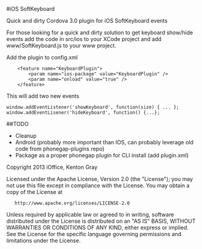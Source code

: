 #iOS SoftKeyboard

Quick and dirty Cordova 3.0 plugin for iOS SoftKeyboard events

For those looking for a quick and dirty solution to get keyboard show/hide events add the code in src/ios to your XCode project and add www/SoftKeyboard.js  to your www project.

Add the plugin to config.xml
```
    <feature name="KeyboardPlugin">
        <param name="ios-package" value="KeyboardPlugin" />
        <param name="onload" value="true" />
    </feature>
```

This will add two new events 
```
window.addEventListener('showKeyboard', function(size) { ... };
window.addEventLisener('hideKeyboard', function() {...};
```

##TODO
* Cleanup
* Android (probably more important than IOS, can probably leverage old code from phonegap-plugins repo)
* Package as a proper phonegap plugin for CLI install (add plugin.xml)


Copyright 2013 iOffice, Kenton Gray

   Licensed under the Apache License, Version 2.0 (the "License");
   you may not use this file except in compliance with the License.
   You may obtain a copy of the License at

       http://www.apache.org/licenses/LICENSE-2.0

   Unless required by applicable law or agreed to in writing, software
   distributed under the License is distributed on an "AS IS" BASIS,
   WITHOUT WARRANTIES OR CONDITIONS OF ANY KIND, either express or implied.
   See the License for the specific language governing permissions and
   limitations under the License.
